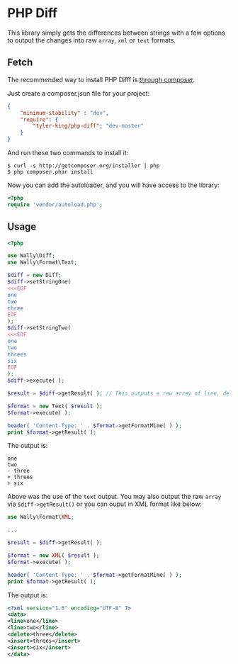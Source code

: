 # PHP Diff

This library simply gets the differences between strings with a few options to output the changes into raw `array`, `xml` or `text` formats.

## Fetch

The recommended way to install PHP Difff is [through composer](http://packagist.org).

Just create a composer.json file for your project:

```JSON
{
    "minimum-stability" : "dev",
    "require": {
        "tyler-king/php-diff": "dev-master"
    }
}
```

And run these two commands to install it:

    $ curl -s http://getcomposer.org/installer | php
    $ php composer.phar install

Now you can add the autoloader, and you will have access to the library:

```php
<?php
require 'vendor/autoload.php';
```

## Usage

```php
<?php

use Wally\Diff;
use Wally\Format\Text;

$diff = new Diff;
$diff->setStringOne(
<<<EOF
one
two
three
EOF
);
$diff->setStringTwo(
<<<EOF
one
two
threes
six
EOF
);
$diff->execute( );

$result = $diff->getResult( ); // This outputs a raw array of line, delete and insert operations.

$format = new Text( $result );
$format->execute( );

header( 'Content-Type: ' . $format->getFormatMime( ) );
print $format->getResult( );
```

The output is:

```
one
two
- three
+ threes
+ six
```

Above was the use of the `text` output. You may also output the raw `array` via `$diff->getResult()` or you can ouput in XML format like below:

```php
use Wally\Format\XML;

...

$result = $diff->getResult( );

$format = new XML( $result );
$format->execute( );

header( 'Content-Type: ' . $format->getFormatMime( ) );
print $format->getResult( );
```

The output is:

```xml
<?xml version="1.0" encoding="UTF-8" ?>
<data>
<line>one</line>
<line>two</line>
<delete>three</delete>
<insert>threes</insert>
<insert>six</insert>
</data>
```